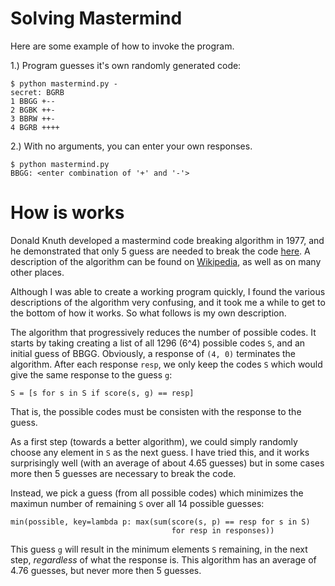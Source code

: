 # Solving Mastermind

Here are some example of how to invoke the program.

1.) Program guesses it's own randomly generated code:

    $ python mastermind.py -
    secret: BGRB
    1 BBGG +--
    2 BGBK ++-
    3 BBRW ++-
    4 BGRB ++++

2.) With no arguments, you can enter your own responses.

    $ python mastermind.py
    BBGG: <enter combination of '+' and '-'>


# How is works

Donald Knuth developed a mastermind code breaking algorithm in 1977, and he
demonstrated that only 5 guess are needed to break the code [here](https://www.cs.uni.edu/~wallingf/teaching/cs3530/resources/knuth-mastermind.pdf).
A description of the algorithm can be found on [Wikipedia](https://en.wikipedia.org/wiki/Mastermind_(board_game)), as well as on many other places.

Although I was able to create a working program quickly, I found the various
descriptions of the algorithm very confusing, and it took me a while to get
to the bottom of how it works.   So what follows is my own description.

The algorithm that progressively reduces the number of possible codes.
It starts by taking creating a list of all 1296 (6^4) possible codes `S`,
and an initial guess of BBGG.
Obviously, a response of `(4, 0)` terminates the algorithm.
After each response `resp`, we only keep the codes `S` which would give the
same response to the guess `g`:

    S = [s for s in S if score(s, g) == resp]

That is, the possible codes must be consisten with the response to the guess.

As a first step (towards a better algorithm), we could simply randomly choose
any element in `S` as the next guess.  I have tried this, and it works
surprisingly well (with an average of about 4.65 guesses) but in some cases
more then 5 guesses are necessary to break the code.

Instead, we pick a guess (from all possible codes) which minimizes the
maximun number of remaining `S` over all 14 possible guesses:

    min(possible, key=lambda p: max(sum(score(s, p) == resp for s in S)
                                        for resp in responses))

This guess `g` will result in the minimum elements `S` remaining, in the
next step, *regardless* of what the response is.  This algorithm has an
average of 4.76 guesses, but never more then 5 guesses.
